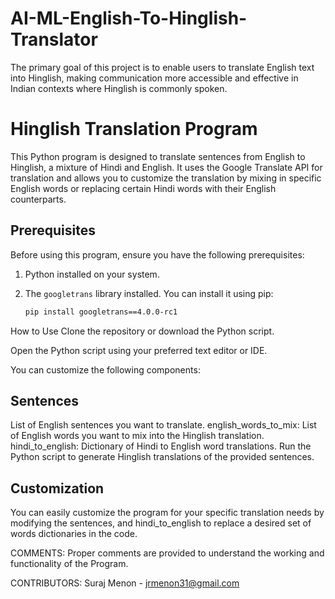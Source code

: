 # AI-ML-English-To-Hinglish-Translator
The primary goal of this project is to enable users to translate English text into Hinglish, making communication more accessible and effective in Indian contexts where Hinglish is commonly spoken.

# Hinglish Translation Program

This Python program is designed to translate sentences from English to Hinglish, a mixture of Hindi and English. It uses the Google Translate API for translation and allows you to customize the translation by mixing in specific English words or replacing certain Hindi words with their English counterparts.

## Prerequisites

Before using this program, ensure you have the following prerequisites:

1. Python installed on your system.
2. The `googletrans` library installed. You can install it using pip:

   ```bash
   pip install googletrans==4.0.0-rc1
How to Use
Clone the repository or download the Python script.

Open the Python script using your preferred text editor or IDE.

You can customize the following components:

## Sentences 

List of English sentences you want to translate.
english_words_to_mix: List of English words you want to mix into the Hinglish translation.
hindi_to_english: Dictionary of Hindi to English word translations.
Run the Python script to generate Hinglish translations of the provided sentences.


## Customization

You can easily customize the program for your specific translation needs by modifying the sentences, and hindi_to_english to replace a desired set of words dictionaries in the code.

COMMENTS:
Proper comments are provided to understand the working and functionality of the Program.

CONTRIBUTORS:
Suraj Menon - jrmenon31@gmail.com
